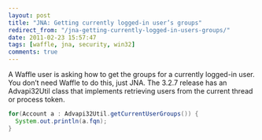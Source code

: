 ```yaml
---
layout: post
title: "JNA: Getting currently logged-in user’s groups"
redirect_from: "/jna-getting-currently-logged-in-users-groups/"
date: 2011-02-23 15:57:47
tags: [waffle, jna, security, win32]
comments: true
---
```

A Waffle user is asking how to get the groups for a currently logged-in user. You don’t need Waffle to do this, just JNA. The 3.2.7 release has an Advapi32Util class that implements retrieving users from the current thread or process token.

```java
for(Account a : Advapi32Util.getCurrentUserGroups()) {
  System.out.println(a.fqn);
}
```
